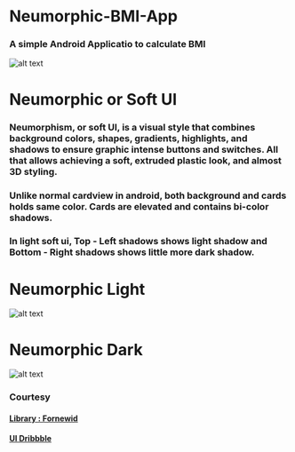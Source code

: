 # Neumorphic-BMI-App
### A simple Android Applicatio to calculate BMI

![alt text](https://raw.githubusercontent.com/unaisulhadi/Neumorphic-BMI-App/master/infographic.jpg)

# Neumorphic or Soft UI

### Neumorphism, or soft UI, is a visual style that combines background colors, shapes, gradients, highlights, and shadows to ensure graphic intense buttons and switches. All that allows achieving a soft, extruded plastic look, and almost 3D styling.
### Unlike normal cardview in android, both background and cards holds same color. Cards are elevated and contains bi-color shadows. 
### In light soft ui, Top - Left shadows shows light shadow and Bottom - Right shadows shows little more dark shadow. 

# Neumorphic Light 
![alt text](https://raw.githubusercontent.com/unaisulhadi/Neumorphic-BMI-App/master/LIGHT.jpg)

# Neumorphic Dark
![alt text](https://raw.githubusercontent.com/unaisulhadi/Neumorphic-BMI-App/master/DARK.jpg)

### Courtesy

#### [Library : Fornewid](https://github.com/fornewid/neumorphism)
#### [UI Dribbble](https://dribbble.com/shots/11368106-BMI-Calculator-App-Neumorphism)
